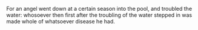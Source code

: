 For an angel went down at a certain season into the pool, and troubled the water: whosoever then first after the troubling of the water stepped in was made whole of whatsoever disease he had.
